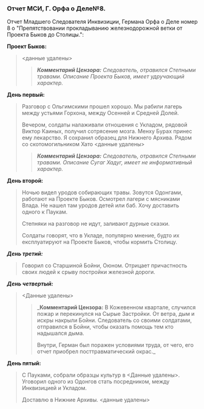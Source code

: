 ### Отчет МСИ, Г. Орфа о Деле№8.

Отчет Младшего Следователя Инквизиции, Германа Орфа о Деле номер 8 о "Препятствовании прокладыванию железнодорожной ветки от Проекта Быков до Столицы.":

__Проект Быков:__
> <данные удалены>
>>___Комментарий Цензора:__ Следователь, отравился Степными травами. Описание Проекта Быков, имеет удручающий характер._ 

__День первый:__
>Разговор с Ольгимскими прошел хорошо. Мы рабили лагерь между устьями Горхона, между Осенней и Средней Долей. 
>
>Вечером, солдаты налаживали отношения с Укладом, рядовой Виктор Каиных, получил сотрясение мозга. Менху Бурах принес ему лекарство. Я сохранил образец для Нижнего Архива. Рядом со скотомогильником Хато 
><данные удалены>
>>___Комментарий Цензора:__ Следователь, отравился Степными травами. Описание Сугаг Хадуг, имеет не информативный характер._

__День второй:__
>Ночью видел уродов собирающих травы. Зовутся Одонгами, работают на Проекте Быков. Осмотрел лагери с мясниками Влада. Не нашел там уродов детей или баб. Хочу доставить одного к Паукам. 
>
>Степняки на разговор не идут, заливают дурные сказки.
>
>Солдаты говорят, что в Укладе, популярно мнение, будто их експлуатируют на Проекте Быков, чтобы кормить Столицу.

___День третий:___
>Говорил со Старшиной Бойни, Оюном. Отрицает причастность своих людей к срыву постройки железной дороги.

___День четвертый:___
> <Данные удалены>
>>___Комментарий Цензора:__ В Кожевенном квартале, случился пожар и перекинулся на Сырые Застройки. От ветра, дым и искры накрыли Бойни. Следователь со своими солдатами, отправился в Бойни, чтобы оказать помощь тем кто надышался дыма. 
>>
>>Внутри, Герман был поражен условиями труда, от чего, его отчет приобрел посттравматический окрас._

__День пятый:__
>С Пауками, собрали образцы культур в <Данные удалены>. Уговорил одного из Одонгов стать посредником, между Инквизицией и Укладом. 
>
>Доставлю в Нижние Архивы.
><данные удалены>

